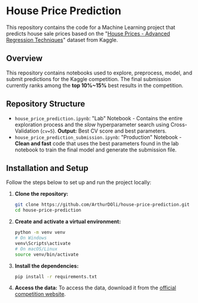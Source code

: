 # House Price Prediction

This repository contains the code for a Machine Learning project that predicts
house sale prices based on the "[House Prices - Advanced Regression Techniques](https://www.kaggle.com/competitions/house-prices-advanced-regression-techniques/overview)" dataset from Kaggle.

## Overview

This repository contains notebooks used to explore, preprocess, model, and submit predictions for the Kaggle competition. The final submission currently ranks among the **top 10%~15%** best results in the competition.

## Repository Structure

- `house_price_prediction.ipynb`: "Lab" Notebook - Contains the entire exploration process and the _slow_ hyperparameter search using Cross-Validation (`cv=5`). **Output:** Best CV score and best parameters.
- `house_price_prediction_submission.ipynb`: "Production" Notebook - **Clean and fast** code that uses the best parameters found in the lab notebook to train the final model and generate the submission file.

## Installation and Setup

Follow the steps below to set up and run the project locally:

1.  **Clone the repository:**

    ```bash
    git clone https://github.com/ArthurDOli/house-price-prediction.git
    cd house-price-prediction
    ```

2.  **Create and activate a virtual environment:**

    ```bash
    python -m venv venv
    # On Windows
    venv\Scripts\activate
    # On macOS/Linux
    source venv/bin/activate
    ```

3.  **Install the dependencies:**

    ```bash
    pip install -r requirements.txt
    ```

4.  **Access the data:**
    To access the data, download it from the [official competition website](https://www.kaggle.com/competitions/house-prices-advanced-regression-techniques/data).
